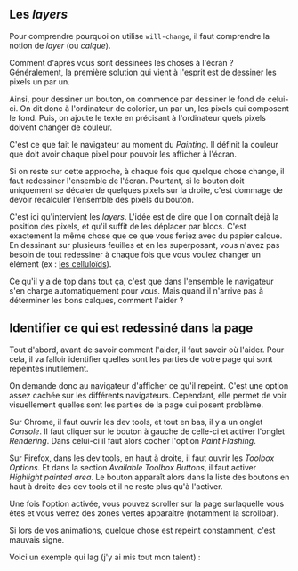 ## Les *layers*

Pour comprendre pourquoi on utilise `will-change`, il faut comprendre la notion de *layer* (ou *calque*).

Comment d'après vous sont dessinées les choses à l'écran&nbsp;? Généralement, la première solution qui vient à l'esprit est de dessiner les pixels un par un.

Ainsi, pour dessiner un bouton, on commence par dessiner le fond de celui-ci. On dit donc à l'ordinateur de colorier, un par un, les pixels qui composent le fond. Puis, on ajoute le texte en précisant à l'ordinateur quels pixels doivent changer de couleur.

C'est ce que fait le navigateur au moment du *Painting*. Il définit la couleur que doit avoir chaque pixel pour pouvoir les afficher à l'écran.

Si on reste sur cette approche, à chaque fois que quelque chose change, il faut redessiner l'ensemble de l'écran. Pourtant, si le bouton doit uniquement se décaler de quelques pixels sur la droite, c'est dommage de devoir recalculer l'ensemble des pixels du bouton.

C'est ici qu'intervient les *layers*. L'idée est de dire que l'on connaît déjà la position des pixels, et qu'il suffit de les déplacer par blocs. C'est exactement la même chose que ce que vous feriez avec du papier calque. En dessinant sur plusieurs feuilles et en les superposant, vous n'avez pas besoin de tout redessiner à chaque fois que vous voulez changer un élément (ex&nbsp;: [les celluloïds](http://www.dvdanime.net/articleview.php?id=45)).

Ce qu'il y a de top dans tout ça, c'est que dans l'ensemble le navigateur s'en charge automatiquement pour vous. Mais quand il n'arrive pas à déterminer les bons calques, comment l'aider ?

## Identifier ce qui est redessiné dans la page

Tout d'abord, avant de savoir comment l'aider, il faut savoir où l'aider. Pour cela, il va falloir identifier quelles sont les parties de votre page qui sont repeintes inutilement.

On demande donc au navigateur d'afficher ce qu'il repeint. C'est une option assez cachée sur les différents navigateurs. Cependant, elle permet de voir visuellement quelles sont les parties de la page qui posent problème.

Sur Chrome, il faut ouvrir les dev tools, et tout en bas, il y a un onglet *Console*. Il faut cliquer sur le bouton à gauche de celle-ci et activer l'onglet *Rendering*. Dans celui-ci il faut alors cocher l'option *Paint Flashing*.

Sur Firefox, dans les dev tools, en haut à droite, il faut ouvrir les *Toolbox Options*. Et dans la section *Available Toolbox Buttons*, il faut activer *Highlight painted area*. Le bouton apparaît alors dans la liste des boutons en haut à droite des dev tools et il ne reste plus qu'à l'activer.

Une fois l'option activée, vous pouvez scroller sur la page surlaquelle vous êtes et vous verrez des zones vertes apparaître (notamment la scrollbar).

Si lors de vos animations, quelque chose est repeint constamment, c'est mauvais signe.

Voici un exemple qui lag (j'y ai mis tout mon talent)&nbsp;:
